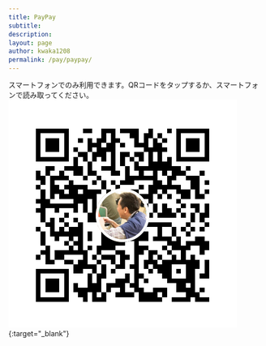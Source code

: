 ```yaml
---
title: PayPay
subtitle: 
description: 
layout: page
author: kwaka1208
permalink: /pay/paypay/
---
```

スマートフォンでのみ利用できます。QRコードをタップするか、スマートフォンで読み取ってください。
[![PayPay](/assets/images/payment/qr_paypay.png)](https://qr.paypay.ne.jp/VtyKfWddUjEQkR0j){:target="_blank"}